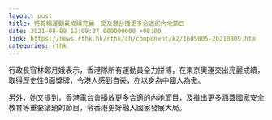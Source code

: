 ```yaml
---
layout: post
title: 特首稱運動員成績亮麗　提及港台播更多合適的內地節目
date: 2021-08-09 12:09:37.000000000 +08:00
link: https://news.rthk.hk/rthk/ch/component/k2/1605005-20210809.htm
categories: rthk
---
```


行政長官林鄭月娥表示，香港隊所有運動員全力拼搏，在東京奧運交出亮麗成績，取得歷史性6面獎牌，令港人感到自豪，亦以身為中國人為傲。

另外，她又提到，香港電台會播放更多合適的內地節目，及推出更多涵蓋國家安全教育等重要議題的節目，令香港更好融入國家發展大局。
